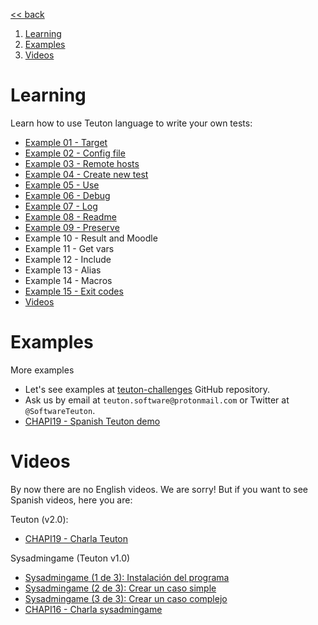 
[<< back](../../README.md)

1. [Learning](#learning)
2. [Examples](#examples)
3. [Videos](#videos)

# Learning

Learn how to use Teuton language to write your own tests:
- [Example 01 - Target](example-01-target.md)
- [Example 02 - Config file](example-02-config.md)
- [Example 03 - Remote hosts](example-03-remote-hosts.md)
- [Example 04 - Create new test](example-04-new-test.md)
- [Example 05 - Use](example-05-use.md)
- [Example 06 - Debug](example-06-debug.md)
- [Example 07 - Log](example-07-log.md)
- [Example 08 - Readme](example-08-readme.md)
- [Example 09 - Preserve](example-09-preserve.md)
- Example 10 - Result and Moodle
- Example 11 - Get vars
- Example 12 - Include
- Example 13 - Alias
- Example 14 - Macros
- [Example 15 - Exit codes](example-15-exit_codes.md)
- [Videos](videos.md)

# Examples

More examples
* Let's see examples at [teuton-challenges](https://github.com/teuton-software/teuton-challenges) GitHub repository.
* Ask us by email at `teuton.software@protonmail.com` or Twitter at `@SoftwareTeuton`.
* [CHAPI19 - Spanish Teuton demo](https://github.com/dvarrui/proyectos-de-ejemplo/tree/master/charlas/teuton)

# Videos

By now there are no English videos. We are sorry!
But if you want to see Spanish videos, here you are:

Teuton (v2.0):
* [CHAPI19 - Charla Teuton](https://youtu.be/KFWQDfNAFxI?t=12221)

Sysadmingame (Teuton v1.0)
* [Sysadmingame (1 de 3): Instalación del programa](https://youtu.be/dnyMq9_KDco)
* [Sysadmingame (2 de 3): Crear un caso simple](https://youtu.be/0e2g5Izvc6c)
* [Sysadmingame (3 de 3): Crear un caso complejo](https://youtu.be/ebEK6OXH8kQ)
* [CHAPI16 - Charla sysadmingame](https://youtu.be/cNJaB5xzHHQ)
